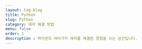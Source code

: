 ```yaml
---
layout: tag-blog
title: Python
slug: Python
category: 에러 해결 방법
menu: false
order: 1
description : 파이썬의 여러가지 에러를 해결한 경험을 쓰는 공간입니다. 
---
```

